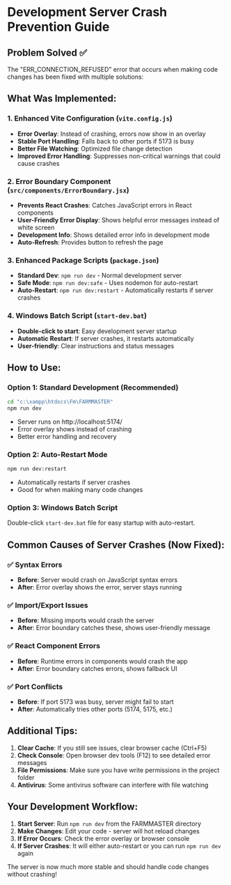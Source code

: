 # Development Server Crash Prevention Guide

## Problem Solved ✅
The "ERR_CONNECTION_REFUSED" error that occurs when making code changes has been fixed with multiple solutions:

## What Was Implemented:

### 1. **Enhanced Vite Configuration** (`vite.config.js`)
- **Error Overlay**: Instead of crashing, errors now show in an overlay
- **Stable Port Handling**: Falls back to other ports if 5173 is busy
- **Better File Watching**: Optimized file change detection
- **Improved Error Handling**: Suppresses non-critical warnings that could cause crashes

### 2. **Error Boundary Component** (`src/components/ErrorBoundary.jsx`)
- **Prevents React Crashes**: Catches JavaScript errors in React components
- **User-Friendly Error Display**: Shows helpful error messages instead of white screen
- **Development Info**: Shows detailed error info in development mode
- **Auto-Refresh**: Provides button to refresh the page

### 3. **Enhanced Package Scripts** (`package.json`)
- **Standard Dev**: `npm run dev` - Normal development server
- **Safe Mode**: `npm run dev:safe` - Uses nodemon for auto-restart
- **Auto-Restart**: `npm run dev:restart` - Automatically restarts if server crashes

### 4. **Windows Batch Script** (`start-dev.bat`)
- **Double-click to start**: Easy development server startup
- **Automatic Restart**: If server crashes, it restarts automatically
- **User-friendly**: Clear instructions and status messages

## How to Use:

### Option 1: Standard Development (Recommended)
```bash
cd "c:\xampp\htdocs\Fm\FARMMASTER"
npm run dev
```
- Server runs on http://localhost:5174/
- Error overlay shows instead of crashing
- Better error handling and recovery

### Option 2: Auto-Restart Mode
```bash
npm run dev:restart
```
- Automatically restarts if server crashes
- Good for when making many code changes

### Option 3: Windows Batch Script
Double-click `start-dev.bat` file for easy startup with auto-restart.

## Common Causes of Server Crashes (Now Fixed):

### ✅ **Syntax Errors**
- **Before**: Server would crash on JavaScript syntax errors
- **After**: Error overlay shows the error, server stays running

### ✅ **Import/Export Issues** 
- **Before**: Missing imports would crash the server
- **After**: Error boundary catches these, shows user-friendly message

### ✅ **React Component Errors**
- **Before**: Runtime errors in components would crash the app
- **After**: Error boundary catches errors, shows fallback UI

### ✅ **Port Conflicts**
- **Before**: If port 5173 was busy, server might fail to start
- **After**: Automatically tries other ports (5174, 5175, etc.)

## Additional Tips:

1. **Clear Cache**: If you still see issues, clear browser cache (Ctrl+F5)
2. **Check Console**: Open browser dev tools (F12) to see detailed error messages
3. **File Permissions**: Make sure you have write permissions in the project folder
4. **Antivirus**: Some antivirus software can interfere with file watching

## Your Development Workflow:

1. **Start Server**: Run `npm run dev` from the FARMMASTER directory
2. **Make Changes**: Edit your code - server will hot reload changes
3. **If Error Occurs**: Check the error overlay or browser console
4. **If Server Crashes**: It will either auto-restart or you can run `npm run dev` again

The server is now much more stable and should handle code changes without crashing!